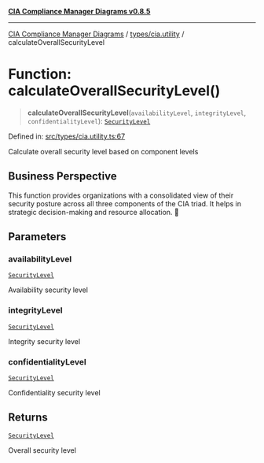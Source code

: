 [**CIA Compliance Manager Diagrams v0.8.5**](../../../README.md)

***

[CIA Compliance Manager Diagrams](../../../modules.md) / [types/cia.utility](../README.md) / calculateOverallSecurityLevel

# Function: calculateOverallSecurityLevel()

> **calculateOverallSecurityLevel**(`availabilityLevel`, `integrityLevel`, `confidentialityLevel`): [`SecurityLevel`](../../cia/type-aliases/SecurityLevel.md)

Defined in: [src/types/cia.utility.ts:67](https://github.com/Hack23/cia-compliance-manager/blob/3ae0301247f765ba03c8c0fe645db4718bb8af76/src/types/cia.utility.ts#L67)

Calculate overall security level based on component levels

## Business Perspective

This function provides organizations with a consolidated view of their 
security posture across all three components of the CIA triad.
It helps in strategic decision-making and resource allocation. 💼

## Parameters

### availabilityLevel

[`SecurityLevel`](../../cia/type-aliases/SecurityLevel.md)

Availability security level

### integrityLevel

[`SecurityLevel`](../../cia/type-aliases/SecurityLevel.md)

Integrity security level

### confidentialityLevel

[`SecurityLevel`](../../cia/type-aliases/SecurityLevel.md)

Confidentiality security level

## Returns

[`SecurityLevel`](../../cia/type-aliases/SecurityLevel.md)

Overall security level
